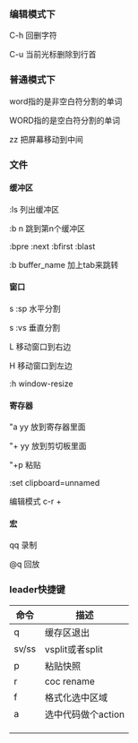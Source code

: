 ### 编辑模式下

C-h	回删字符

C-u	当前光标删除到行首





### 普通模式下

word指的是非空白符分割的单词

WORD指的是空白符分割的单词

zz 把屏幕移动到中间





### 文件

#### 缓冲区

:ls 列出缓冲区

:b n 跳到第n个缓冲区

:bpre :next :bfirst :blast

:b buffer_name 加上tab来跳转

#### 窗口

<ctrl-w>s :sp 水平分割

<ctrl-w>s :vs 垂直分割

<ctrl-w>L 移动窗口到右边

<ctrl-w>H 移动窗口到左边

:h window-resize

#### 寄存器

"a yy   放到寄存器里面

"+ yy 放到剪切板里面

"+p  粘贴

:set clipboard=unnamed

编辑模式 c-r +

#### 宏

qq 录制

@q 回放

### leader快捷键



| 命令          | 描述               |
| ------------- | ------------------ |
| <leader>q     | 缓存区退出         |
| <leader>sv/ss | vsplit或者split    |
| <leader>p     | 粘贴快照           |
| <leader>r     | coc rename         |
| <leader>f     | 格式化选中区域     |
| <leader>a     | 选中代码做个action |
| <leader>      |                    |
| <leader>      |                    |
| <leader>      |                    |

